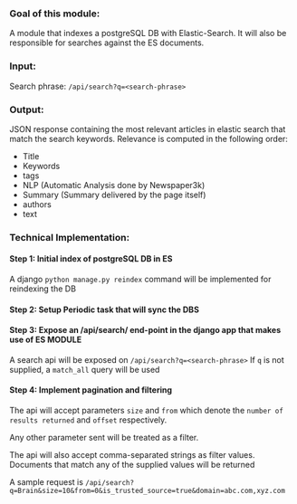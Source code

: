 ### Goal of this module:

A module that indexes a postgreSQL DB with Elastic-Search. It will also be responsible for searches against the ES documents.


### Input:
Search phrase: `/api/search?q=<search-phrase>` 

### Output: 
JSON response containing the most relevant articles in elastic search that match the search keywords.
Relevance is computed in the following order:
- Title
- Keywords
- tags
- NLP (Automatic Analysis done by Newspaper3k)
- Summary (Summary delivered by the page itself)
- authors
- text

### Technical Implementation:
#### Step 1: Initial index of postgreSQL DB in ES
A django `python manage.py reindex` command will be implemented for reindexing the DB


#### Step 2: Setup Periodic task that will sync the DBS

#### Step 3: Expose an /api/search/ end-point in the django app that makes use of ES MODULE
A search api will be exposed on `/api/search?q=<search-phrase>` 
If `q` is not supplied, a `match_all` query will be used

#### Step 4: Implement pagination and filtering
The api will accept parameters `size` and `from` which denote the `number of results returned` and `offset` respectively.

Any other parameter sent will be treated as a filter.

The api will also accept comma-separated strings as filter values.  Documents that match any of the supplied values 
will be returned

A sample request is `/api/search?q=Brain&size=10&from=0&is_trusted_source=true&domain=abc.com,xyz.com`
